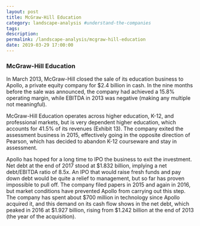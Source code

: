 ```yaml
---
layout: post
title: McGraw-Hill Education
category: landscape-analysis #understand-the-companies
tags:
description:
permalink: /landscape-analysis/mcgraw-hill-education
date: 2019-03-29 17:00:00
---
```


### McGraw-Hill Education

In March 2013, McGraw-Hill closed the sale of its education business to Apollo, a private equity company for $2.4 billion in cash. In the nine months before the sale was announced, the company had achieved a 15.8% operating margin, while EBITDA in 2013 was negative (making any multiple not meaningful).

McGraw-Hill Education operates across higher education, K-12, and professional markets, but is very dependent higher education, which accounts for 41.5% of its revenues (Exhibit 13). The company exited the assessment business in 2015, effectively going in the opposite direction of Pearson, which has decided to abandon K-12 courseware and stay in assessment.

Apollo has hoped for a long time to IPO the business to exit the investment. Net debt at the end of 2017 stood at $1.832 billion, implying a net debt/EBITDA ratio of 8.5x. An IPO that would raise fresh funds and pay down debt would be quite a relief to management, but so far has proven impossible to pull off. The company filed papers in 2015 and again in 2016, but market conditions have prevented Apollo from carrying out this step. The company has spent about $700 million in technology since Apollo acquired it, and this demand on its cash flow shows in the net debt, which peaked in 2016 at $1.927 billion, rising from $1.242 billion at the end of 2013 (the year of the acquisition).
